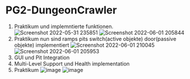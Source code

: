 # PG2-DungeonCrawler
1. Praktikum und implemntierte funktionen.
![Screenshot 2022-05-31 235851](https://user-images.githubusercontent.com/38755500/171291260-90a26a6a-38c5-432a-a43d-bf8aaa85a8b8.png)
![Screenshot 2022-06-01 205844](https://user-images.githubusercontent.com/38755500/171481617-466d0c25-7869-4050-9009-2ffd7d49ed72.png)
2. Praktikum nun sind ramps pits switch(active objekte) door(passive objekte) implementiert
![Screenshot 2022-06-01 210045](https://user-images.githubusercontent.com/38755500/171482042-1d80b21f-2f08-4e2f-a6e6-9abd00c1d025.png)
![Screenshot 2022-06-01 205953](https://user-images.githubusercontent.com/38755500/171482055-cb44e16c-dae0-422d-bd35-321f260aef2b.png)
3. GUI und Pit Integration
4. Multi-Level Support und Health implementation
5. Praktikum
![image](https://github.com/PPrzemko/PG2-DungeonCrawler/assets/38755500/1f1c2f92-3508-4770-a125-63110866cc20)
![image](https://github.com/PPrzemko/PG2-DungeonCrawler/assets/38755500/2b2442dd-0704-458c-909d-5449caed4eda)

